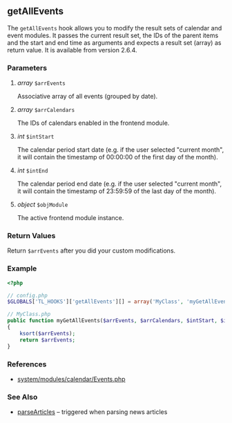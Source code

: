 getAllEvents
------------

The `getAllEvents` hook allows you to modify the result sets of calendar and event modules. It passes the current result set, the IDs of the parent items and the start and end time as arguments and expects a result set (array) as return value. It is available from version 2.6.4.


### Parameters ###

1. *array* `$arrEvents`

	Associative array of all events (grouped by date).

2. *array* `$arrCalendars`

	The IDs of calendars enabled in the frontend module.

3. *int* `$intStart`

	The calendar period start date  (e.g. if the user selected "current month", it will contain the timestamp of 00:00:00 of the first day of the month).

4. *int* `$intEnd`

	The calendar period end date (e.g. if the user selected "current month", it will contain the timestamp of 23:59:59 of the last day of the month).

5. *object* `$objModule`

	The active frontend module instance.


### Return Values ###

Return `$arrEvents` after you did your custom modifications.


### Example ###

```php
<?php

// config.php
$GLOBALS['TL_HOOKS']['getAllEvents'][] = array('MyClass', 'myGetAllEvents');

// MyClass.php
public function myGetAllEvents($arrEvents, $arrCalendars, $intStart, $intEnd, $objModule)
{
    ksort($arrEvents);
    return $arrEvents;
}
```


### References ###

- [system/modules/calendar/Events.php](https://github.com/contao/core/blob/2.11.7/system/modules/calendar/Events.php#L195)


### See Also ###

- [parseArticles](parseArticles.md) – triggered when parsing news articles

